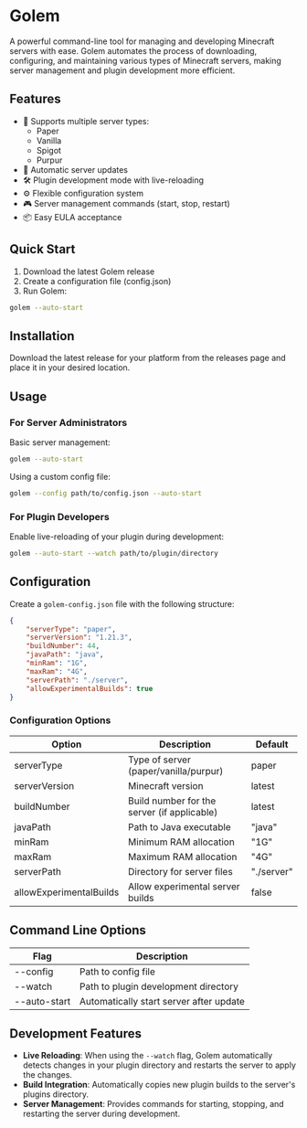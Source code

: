 # Golem

A powerful command-line tool for managing and developing Minecraft servers with ease. Golem automates the process of downloading, configuring, and maintaining various types of Minecraft servers, making server management and plugin development more efficient.

## Features

- 🚀 Supports multiple server types:
  - Paper
  - Vanilla
  - Spigot
  - Purpur
- 🔄 Automatic server updates
- 🛠️ Plugin development mode with live-reloading
- ⚙️ Flexible configuration system
- 🎮 Server management commands (start, stop, restart)
- 📦 Easy EULA acceptance

## Quick Start

1. Download the latest Golem release
2. Create a configuration file (config.json)
3. Run Golem:
```bash
golem --auto-start
```

## Installation

Download the latest release for your platform from the releases page and place it in your desired location.

## Usage

### For Server Administrators

Basic server management:
```bash
golem --auto-start
```

Using a custom config file:
```bash
golem --config path/to/config.json --auto-start
```

### For Plugin Developers

Enable live-reloading of your plugin during development:
```bash
golem --auto-start --watch path/to/plugin/directory
```

## Configuration

Create a `golem-config.json` file with the following structure:

```json
{
    "serverType": "paper",
    "serverVersion": "1.21.3",
    "buildNumber": 44,
    "javaPath": "java",
    "minRam": "1G",
    "maxRam": "4G",
    "serverPath": "./server",
    "allowExperimentalBuilds": true
}
```

### Configuration Options

| Option | Description | Default |
|--------|-------------|---------|
| serverType | Type of server (paper/vanilla/purpur) | paper |
| serverVersion | Minecraft version | latest |
| buildNumber | Build number for the server (if applicable) | latest |
| javaPath | Path to Java executable | "java" |
| minRam | Minimum RAM allocation | "1G" |
| maxRam | Maximum RAM allocation | "4G" |
| serverPath | Directory for server files | "./server" |
| allowExperimentalBuilds | Allow experimental server builds | false |

## Command Line Options

| Flag | Description |
|------|-------------|
| --config | Path to config file |
| --watch | Path to plugin development directory |
| --auto-start | Automatically start server after update |

## Development Features

- **Live Reloading**: When using the `--watch` flag, Golem automatically detects changes in your plugin directory and restarts the server to apply the changes.
- **Build Integration**: Automatically copies new plugin builds to the server's plugins directory.
- **Server Management**: Provides commands for starting, stopping, and restarting the server during development.
